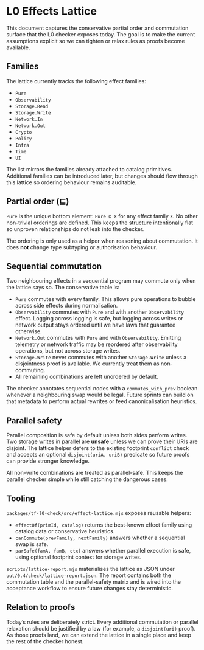 # L0 Effects Lattice

This document captures the conservative partial order and commutation surface that the
L0 checker exposes today. The goal is to make the current assumptions explicit so we
can tighten or relax rules as proofs become available.

## Families

The lattice currently tracks the following effect families:

- `Pure`
- `Observability`
- `Storage.Read`
- `Storage.Write`
- `Network.In`
- `Network.Out`
- `Crypto`
- `Policy`
- `Infra`
- `Time`
- `UI`

The list mirrors the families already attached to catalog primitives. Additional
families can be introduced later, but changes should flow through this lattice so
ordering behaviour remains auditable.

## Partial order (⊑)

`Pure` is the unique bottom element: `Pure ⊑ X` for any effect family `X`. No other
non-trivial orderings are defined. This keeps the structure intentionally flat so
unproven relationships do not leak into the checker.

The ordering is only used as a helper when reasoning about commutation. It does **not**
change type subtyping or authorisation behaviour.

## Sequential commutation

Two neighbouring effects in a sequential program may commute only when the lattice
says so. The conservative table is:

- `Pure` commutes with every family. This allows pure operations to bubble across
  side effects during normalisation.
- `Observability` commutes with `Pure` and with another `Observability` effect.
  Logging across logging is safe, but logging across writes or network output stays
  ordered until we have laws that guarantee otherwise.
- `Network.Out` commutes with `Pure` and with `Observability`. Emitting telemetry or
  network traffic may be reordered after observability operations, but not across
  storage writes.
- `Storage.Write` never commutes with another `Storage.Write` unless a disjointness
  proof is available. We currently treat them as non-commuting.
- All remaining combinations are left unordered by default.

The checker annotates sequential nodes with a `commutes_with_prev` boolean whenever a
neighbouring swap would be legal. Future sprints can build on that metadata to perform
actual rewrites or feed canonicalisation heuristics.

## Parallel safety

Parallel composition is safe by default unless both sides perform writes. Two storage
writes in parallel are **unsafe** unless we can prove their URIs are disjoint. The
lattice helper defers to the existing footprint `conflict` check and accepts an
optional `disjoint(uriA, uriB)` predicate so future proofs can provide stronger
knowledge.

All non-write combinations are treated as parallel-safe. This keeps the parallel
checker simple while still catching the dangerous cases.

## Tooling

`packages/tf-l0-check/src/effect-lattice.mjs` exposes reusable helpers:

- `effectOf(primId, catalog)` returns the best-known effect family using catalog data
  or conservative heuristics.
- `canCommute(prevFamily, nextFamily)` answers whether a sequential swap is safe.
- `parSafe(famA, famB, ctx)` answers whether parallel execution is safe, using
  optional footprint context for storage writes.

`scripts/lattice-report.mjs` materialises the lattice as JSON under
`out/0.4/check/lattice-report.json`. The report contains both the commutation table and
the parallel-safety matrix and is wired into the acceptance workflow to ensure future
changes stay deterministic.

## Relation to proofs

Today’s rules are deliberately strict. Every additional commutation or parallel
relaxation should be justified by a law (for example, a `disjoint(uri)` proof). As
those proofs land, we can extend the lattice in a single place and keep the rest of
the checker honest.

